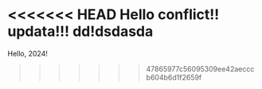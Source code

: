 <<<<<<< HEAD
Hello conflict!!
updata!!! dd!dsdasda
=======
Hello, 2024!

>>>>>>> 47865977c56095309ee42aecccb604b6d1f2659f
